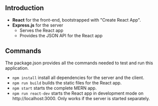 ## Introduction
- **React** for the front-end, bootstrapped with "Create React App".
- **Express.js** for the server
  - Serves the React app
  - Provides the JSON API for the React app

## Commands

The package.json provides all the commands needed to test and run this application.

- `npm install` install all dependencies for the server and the client.
- `npm run build` builds the static files for the React app.
- `npm start` starts the complete MERN app.
- `npm run react-dev` starts the React app in development mode on http://localhost:3000. Only works if the server is started separately.


